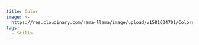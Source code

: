 ```yaml
---
title: Color
image: >-
  https://res.cloudinary.com/rama-llama/image/upload/v1581634701/Colors_lsjyum.jpg
tags:
  - Stills
---
```


